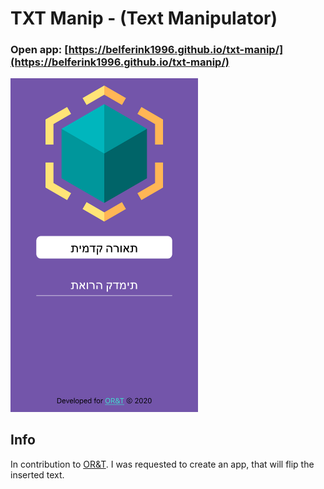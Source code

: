 # TXT Manip - (Text Manipulator)

### Open app: [https://belferink1996.github.io/txt-manip/](https://belferink1996.github.io/txt-manip/)

<img src="./src/media/screenshot.png" alt="screenshot" width="300" />

## Info

In contribution to [OR&T](http://orandt.co.il).
I was requested to create an app, that will flip the inserted text.
